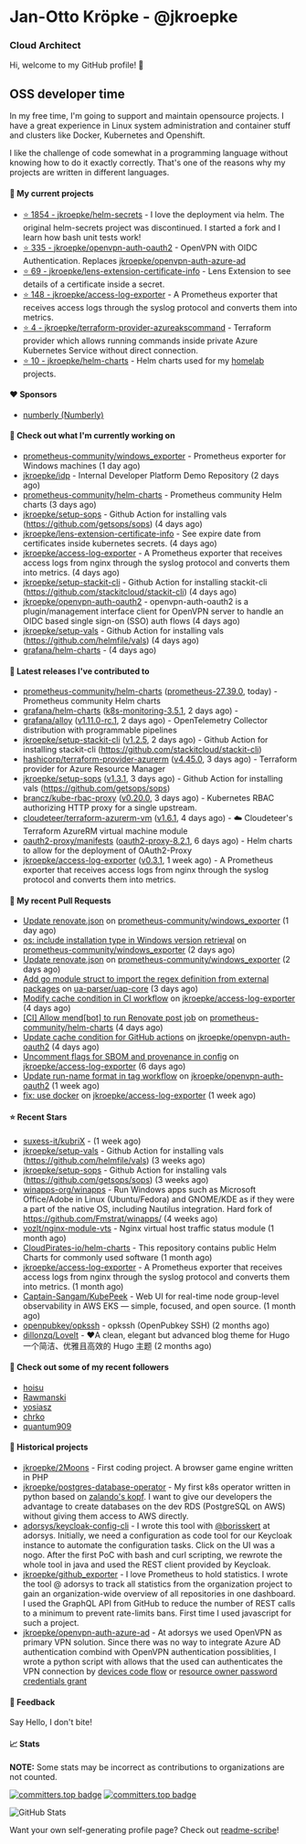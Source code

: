 # Jan-Otto Kröpke - @jkroepke
### Cloud Architect 

Hi, welcome to my GitHub profile! 👋

## OSS developer time
In my free time, I'm going to support and maintain opensource projects. I have a great experience in Linux system administration and container stuff and clusters like Docker, Kubernetes and Openshift.

I like the challenge of code somewhat in a programming language without knowing how to do it exactly correctly. That's one of the reasons why my projects are written in different languages.

#### 🌱 My current projects
- [⭐️ 1854 - jkroepke/helm-secrets](https://github.com/jkroepke/helm-secrets) - I love the deployment via helm. The original helm-secrets project was discontinued. I started a fork and I learn how bash unit tests work!
- [⭐️ 335 - jkroepke/openvpn-auth-oauth2](https://github.com/jkroepke/openvpn-auth-oauth2) - OpenVPN with OIDC Authentication. Replaces  [jkroepke/openvpn-auth-azure-ad](https://github.com/jkroepke/openvpn-auth-azure-ad) 
- [⭐️ 69 - jkroepke/lens-extension-certificate-info](https://github.com/jkroepke/lens-extension-certificate-info) - Lens Extension to see details of a certificate inside a secret.
- [⭐️ 148 - jkroepke/access-log-exporter](https://github.com/jkroepke/access-log-exporter) - A Prometheus exporter that receives access logs through the syslog protocol and converts them into metrics.
- [⭐️ 4 - jkroepke/terraform-provider-azureakscommand](https://github.com/jkroepke/terraform-provider-azureakscommand) - Terraform provider which allows running commands inside private Azure Kubernetes Service without direct connection.
- [⭐️ 10 - jkroepke/helm-charts](https://github.com/jkroepke/helm-charts) - Helm charts used for my [homelab](https://github.com/jkroepke/homelab) projects.

#### ❤️ Sponsors

- [numberly (Numberly)](https://github.com/numberly)


#### 👷 Check out what I'm currently working on

- [prometheus-community/windows_exporter](https://github.com/prometheus-community/windows_exporter) - Prometheus exporter for Windows machines (1 day ago)
- [jkroepke/idp](https://github.com/jkroepke/idp) - Internal Developer Platform Demo Repository (2 days ago)
- [prometheus-community/helm-charts](https://github.com/prometheus-community/helm-charts) - Prometheus community Helm charts (3 days ago)
- [jkroepke/setup-sops](https://github.com/jkroepke/setup-sops) - Github Action for installing vals (https://github.com/getsops/sops) (4 days ago)
- [jkroepke/lens-extension-certificate-info](https://github.com/jkroepke/lens-extension-certificate-info) - See expire date from certificates inside kubernetes secrets. (4 days ago)
- [jkroepke/access-log-exporter](https://github.com/jkroepke/access-log-exporter) - A Prometheus exporter that receives access logs from nginx through the syslog protocol and converts them into metrics. (4 days ago)
- [jkroepke/setup-stackit-cli](https://github.com/jkroepke/setup-stackit-cli) - Github Action for installing stackit-cli (https://github.com/stackitcloud/stackit-cli) (4 days ago)
- [jkroepke/openvpn-auth-oauth2](https://github.com/jkroepke/openvpn-auth-oauth2) - openvpn-auth-oauth2 is a plugin/management interface client for OpenVPN server to handle an OIDC based single sign-on (SSO) auth flows (4 days ago)
- [jkroepke/setup-vals](https://github.com/jkroepke/setup-vals) - Github Action for installing vals (https://github.com/helmfile/vals) (4 days ago)
- [grafana/helm-charts](https://github.com/grafana/helm-charts) -  (4 days ago)

#### 🔭 Latest releases I've contributed to

- [prometheus-community/helm-charts](https://github.com/prometheus-community/helm-charts) ([prometheus-27.39.0](https://github.com/prometheus-community/helm-charts/releases/tag/prometheus-27.39.0), today) - Prometheus community Helm charts
- [grafana/helm-charts](https://github.com/grafana/helm-charts) ([k8s-monitoring-3.5.1](https://github.com/grafana/helm-charts/releases/tag/k8s-monitoring-3.5.1), 2 days ago) - 
- [grafana/alloy](https://github.com/grafana/alloy) ([v1.11.0-rc.1](https://github.com/grafana/alloy/releases/tag/v1.11.0-rc.1), 2 days ago) - OpenTelemetry Collector distribution with programmable pipelines
- [jkroepke/setup-stackit-cli](https://github.com/jkroepke/setup-stackit-cli) ([v1.2.5](https://github.com/jkroepke/setup-stackit-cli/releases/tag/v1.2.5), 2 days ago) - Github Action for installing stackit-cli (https://github.com/stackitcloud/stackit-cli)
- [hashicorp/terraform-provider-azurerm](https://github.com/hashicorp/terraform-provider-azurerm) ([v4.45.0](https://github.com/hashicorp/terraform-provider-azurerm/releases/tag/v4.45.0), 3 days ago) - Terraform provider for Azure Resource Manager
- [jkroepke/setup-sops](https://github.com/jkroepke/setup-sops) ([v1.3.1](https://github.com/jkroepke/setup-sops/releases/tag/v1.3.1), 3 days ago) - Github Action for installing vals (https://github.com/getsops/sops)
- [brancz/kube-rbac-proxy](https://github.com/brancz/kube-rbac-proxy) ([v0.20.0](https://github.com/brancz/kube-rbac-proxy/releases/tag/v0.20.0), 3 days ago) - Kubernetes RBAC authorizing HTTP proxy for a single upstream.
- [cloudeteer/terraform-azurerm-vm](https://github.com/cloudeteer/terraform-azurerm-vm) ([v1.6.1](https://github.com/cloudeteer/terraform-azurerm-vm/releases/tag/v1.6.1), 4 days ago) - ☁️ Cloudeteer's Terraform AzureRM virtual machine module
- [oauth2-proxy/manifests](https://github.com/oauth2-proxy/manifests) ([oauth2-proxy-8.2.1](https://github.com/oauth2-proxy/manifests/releases/tag/oauth2-proxy-8.2.1), 6 days ago) - Helm charts to allow for the deployment of OAuth2-Proxy
- [jkroepke/access-log-exporter](https://github.com/jkroepke/access-log-exporter) ([v0.3.1](https://github.com/jkroepke/access-log-exporter/releases/tag/v0.3.1), 1 week ago) - A Prometheus exporter that receives access logs from nginx through the syslog protocol and converts them into metrics.

#### 🔨 My recent Pull Requests

- [Update renovate.json](https://github.com/prometheus-community/windows_exporter/pull/2219) on [prometheus-community/windows_exporter](https://github.com/prometheus-community/windows_exporter) (1 day ago)
- [os: include installation type in Windows version retrieval](https://github.com/prometheus-community/windows_exporter/pull/2217) on [prometheus-community/windows_exporter](https://github.com/prometheus-community/windows_exporter) (2 days ago)
- [Update renovate.json](https://github.com/prometheus-community/windows_exporter/pull/2213) on [prometheus-community/windows_exporter](https://github.com/prometheus-community/windows_exporter) (2 days ago)
- [Add go module struct to import the regex definition from external packages](https://github.com/ua-parser/uap-core/pull/640) on [ua-parser/uap-core](https://github.com/ua-parser/uap-core) (3 days ago)
- [Modify cache condition in CI workflow](https://github.com/jkroepke/access-log-exporter/pull/55) on [jkroepke/access-log-exporter](https://github.com/jkroepke/access-log-exporter) (4 days ago)
- [[CI] Allow mend[bot] to run Renovate post job](https://github.com/prometheus-community/helm-charts/pull/6140) on [prometheus-community/helm-charts](https://github.com/prometheus-community/helm-charts) (4 days ago)
- [Update cache condition for GitHub actions](https://github.com/jkroepke/openvpn-auth-oauth2/pull/614) on [jkroepke/openvpn-auth-oauth2](https://github.com/jkroepke/openvpn-auth-oauth2) (4 days ago)
- [Uncomment flags for SBOM and provenance in config](https://github.com/jkroepke/access-log-exporter/pull/50) on [jkroepke/access-log-exporter](https://github.com/jkroepke/access-log-exporter) (6 days ago)
- [Update run-name format in tag workflow](https://github.com/jkroepke/openvpn-auth-oauth2/pull/613) on [jkroepke/openvpn-auth-oauth2](https://github.com/jkroepke/openvpn-auth-oauth2) (1 week ago)
- [fix: use docker](https://github.com/jkroepke/access-log-exporter/pull/49) on [jkroepke/access-log-exporter](https://github.com/jkroepke/access-log-exporter) (1 week ago)

#### ⭐ Recent Stars

- [suxess-it/kubriX](https://github.com/suxess-it/kubriX) -  (1 week ago)
- [jkroepke/setup-vals](https://github.com/jkroepke/setup-vals) - Github Action for installing vals (https://github.com/helmfile/vals) (3 weeks ago)
- [jkroepke/setup-sops](https://github.com/jkroepke/setup-sops) - Github Action for installing vals (https://github.com/getsops/sops) (3 weeks ago)
- [winapps-org/winapps](https://github.com/winapps-org/winapps) -  Run Windows apps such as Microsoft Office/Adobe in Linux (Ubuntu/Fedora) and GNOME/KDE as if they were a part of the native OS, including Nautilus integration. Hard fork of https://github.com/Fmstrat/winapps/ (4 weeks ago)
- [vozlt/nginx-module-vts](https://github.com/vozlt/nginx-module-vts) - Nginx virtual host traffic status module (1 month ago)
- [CloudPirates-io/helm-charts](https://github.com/CloudPirates-io/helm-charts) - This repository contains public Helm Charts for commonly used software (1 month ago)
- [jkroepke/access-log-exporter](https://github.com/jkroepke/access-log-exporter) - A Prometheus exporter that receives access logs from nginx through the syslog protocol and converts them into metrics. (1 month ago)
- [Captain-Sangam/KubePeek](https://github.com/Captain-Sangam/KubePeek) - Web UI for real-time node group-level observability in AWS EKS — simple, focused, and open source. (1 month ago)
- [openpubkey/opkssh](https://github.com/openpubkey/opkssh) - opkssh (OpenPubkey SSH) (2 months ago)
- [dillonzq/LoveIt](https://github.com/dillonzq/LoveIt) - ❤️A clean, elegant but advanced blog theme for Hugo 一个简洁、优雅且高效的 Hugo 主题 (2 months ago)

#### 👯 Check out some of my recent followers

- [hoisu](https://github.com/hoisu)
- [Rawmanski](https://github.com/Rawmanski)
- [yosiasz](https://github.com/yosiasz)
- [chrko](https://github.com/chrko)
- [quantum909](https://github.com/quantum909)

#### 📜 Historical projects
- [jkroepke/2Moons](https://github.com/jkroepke/2Moons) - First coding project. A browser game engine written in PHP
- [jkroepke/postgres-database-operator](https://github.com/jkroepke/postgres-database-operator) - My first k8s operator written in python based on [zalando's kopf](https://github.com/zalando-incubator/kopf). I want to give our developers the advantage to create databases on the dev RDS (PostgreSQL on AWS) without giving them access to AWS directly.
- [adorsys/keycloak-config-cli](https://github.com/adorsys/keycloak-config-cli) - I wrote this tool with [@borisskert](https://github.com/borisskert) at adorsys. Initially, we need a configuration as code tool for our Keycloak instance to automate the configuration tasks. Click on the UI was a nogo. After the first PoC with bash and curl scripting, we rewrote the whole tool in java and used the REST client provided by Keycloak.
- [jkroepke/github_exporter](https://github.com/jkroepke/github_exporter) - I love Prometheus to hold statistics. I wrote the tool @ adorsys to track all statistics from the organization project to gain an organization-wide overview of all repositories in one dashboard. I used the GraphQL API from GitHub to reduce the number of REST calls to a minimum to prevent rate-limits bans. First time I used javascript for such a project.
- [jkroepke/openvpn-auth-azure-ad](https://github.com/jkroepke/openvpn-auth-azure-ad) - At adorsys we used OpenVPN as primary VPN solution. Since there was no way to integrate Azure AD authentication combind with OpenVPN authentication possiblities, I wrote a python script with allows that the used can authenticates the VPN connection by [devices code flow](https://docs.microsoft.com/en-us/azure/active-directory/develop/v2-oauth2-device-code) or [resource owner password credentials grant](https://docs.microsoft.com/en-us/azure/active-directory/develop/v2-oauth-ropc)

#### 💬 Feedback

Say Hello, I don't bite!

#### 📈 Stats

**NOTE:** Some stats may be incorrect as contributions to organizations
are not counted.

[![committers.top badge](https://user-badge.committers.top/germany/jkroepke.svg)](https://user-badge.committers.top/germany/jkroepke)
[![committers.top badge](https://user-badge.committers.top/germany_public/jkroepke.svg)](https://user-badge.committers.top/germany_public/jkroepke)

![GitHub Stats](https://github-readme-stats.vercel.app/api?username=jkroepke&count_private=false&theme=tokyonight&show_icons=true)

Want your own self-generating profile page? Check out [readme-scribe](https://github.com/muesli/readme-scribe)!

